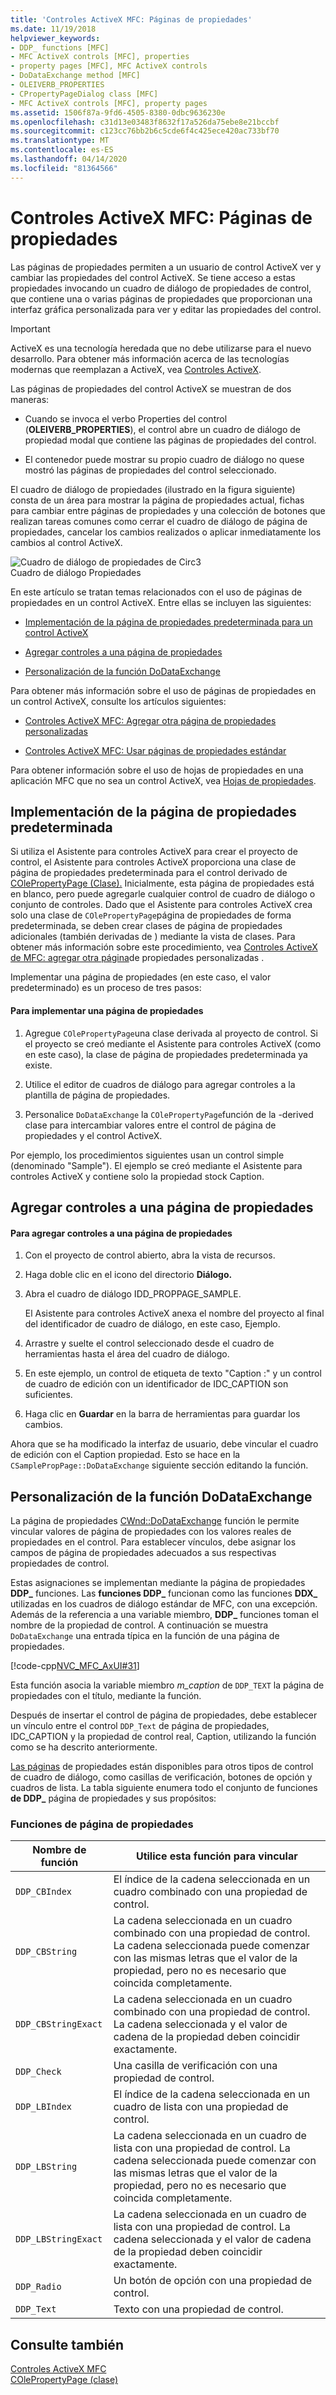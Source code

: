 ```yaml
---
title: 'Controles ActiveX MFC: Páginas de propiedades'
ms.date: 11/19/2018
helpviewer_keywords:
- DDP_ functions [MFC]
- MFC ActiveX controls [MFC], properties
- property pages [MFC], MFC ActiveX controls
- DoDataExchange method [MFC]
- OLEIVERB_PROPERTIES
- CPropertyPageDialog class [MFC]
- MFC ActiveX controls [MFC], property pages
ms.assetid: 1506f87a-9fd6-4505-8380-0dbc9636230e
ms.openlocfilehash: c31d13e03483f8632f17a526da75ebe8e21bccbf
ms.sourcegitcommit: c123cc76bb2b6c5cde6f4c425ece420ac733bf70
ms.translationtype: MT
ms.contentlocale: es-ES
ms.lasthandoff: 04/14/2020
ms.locfileid: "81364566"
---
```

# <a name="mfc-activex-controls-property-pages"></a>Controles ActiveX MFC: Páginas de propiedades

Las páginas de propiedades permiten a un usuario de control ActiveX ver y cambiar las propiedades del control ActiveX. Se tiene acceso a estas propiedades invocando un cuadro de diálogo de propiedades de control, que contiene una o varias páginas de propiedades que proporcionan una interfaz gráfica personalizada para ver y editar las propiedades del control.

>[!IMPORTANT]
> ActiveX es una tecnología heredada que no debe utilizarse para el nuevo desarrollo. Para obtener más información acerca de las tecnologías modernas que reemplazan a ActiveX, vea [Controles ActiveX](activex-controls.md).

Las páginas de propiedades del control ActiveX se muestran de dos maneras:

- Cuando se invoca el verbo Properties del control (**OLEIVERB_PROPERTIES**), el control abre un cuadro de diálogo de propiedad modal que contiene las páginas de propiedades del control.

- El contenedor puede mostrar su propio cuadro de diálogo no quese mostró las páginas de propiedades del control seleccionado.

El cuadro de diálogo de propiedades (ilustrado en la figura siguiente) consta de un área para mostrar la página de propiedades actual, fichas para cambiar entre páginas de propiedades y una colección de botones que realizan tareas comunes como cerrar el cuadro de diálogo de página de propiedades, cancelar los cambios realizados o aplicar inmediatamente los cambios al control ActiveX.

![Cuadro de diálogo de propiedades de Circ3](../mfc/media/vc373i1.gif "Cuadro de diálogo de propiedades de Circ3") <br/>
Cuadro de diálogo Propiedades

En este artículo se tratan temas relacionados con el uso de páginas de propiedades en un control ActiveX. Entre ellas se incluyen las siguientes:

- [Implementación de la página de propiedades predeterminada para un control ActiveX](#_core_implementing_the_default_property_page)

- [Agregar controles a una página de propiedades](#_core_adding_controls_to_a_property_page)

- [Personalización de la función DoDataExchange](#_core_customizing_the_dodataexchange_function)

Para obtener más información sobre el uso de páginas de propiedades en un control ActiveX, consulte los artículos siguientes:

- [Controles ActiveX MFC: Agregar otra página de propiedades personalizadas](../mfc/mfc-activex-controls-adding-another-custom-property-page.md)

- [Controles ActiveX MFC: Usar páginas de propiedades estándar](../mfc/mfc-activex-controls-using-stock-property-pages.md)

Para obtener información sobre el uso de hojas de propiedades en una aplicación MFC que no sea un control ActiveX, vea [Hojas de propiedades](../mfc/property-sheets-mfc.md).

## <a name="implementing-the-default-property-page"></a><a name="_core_implementing_the_default_property_page"></a>Implementación de la página de propiedades predeterminada

Si utiliza el Asistente para controles ActiveX para crear el proyecto de control, el Asistente para controles ActiveX proporciona una clase de página de propiedades predeterminada para el control derivado de [COlePropertyPage (Clase).](../mfc/reference/colepropertypage-class.md) Inicialmente, esta página de propiedades está en blanco, pero puede agregarle cualquier control de cuadro de diálogo o conjunto de controles. Dado que el Asistente para controles ActiveX crea solo una clase de `COlePropertyPage`página de propiedades de forma predeterminada, se deben crear clases de página de propiedades adicionales (también derivadas de ) mediante la vista de clases. Para obtener más información sobre este procedimiento, vea [Controles ActiveX de MFC: agregar otra página](../mfc/mfc-activex-controls-adding-another-custom-property-page.md)de propiedades personalizadas .

Implementar una página de propiedades (en este caso, el valor predeterminado) es un proceso de tres pasos:

#### <a name="to-implement-a-property-page"></a>Para implementar una página de propiedades

1. Agregue `COlePropertyPage`una clase derivada al proyecto de control. Si el proyecto se creó mediante el Asistente para controles ActiveX (como en este caso), la clase de página de propiedades predeterminada ya existe.

1. Utilice el editor de cuadros de diálogo para agregar controles a la plantilla de página de propiedades.

1. Personalice `DoDataExchange` la `COlePropertyPage`función de la -derived clase para intercambiar valores entre el control de página de propiedades y el control ActiveX.

Por ejemplo, los procedimientos siguientes usan un control simple (denominado "Sample"). El ejemplo se creó mediante el Asistente para controles ActiveX y contiene solo la propiedad stock Caption.

## <a name="adding-controls-to-a-property-page"></a><a name="_core_adding_controls_to_a_property_page"></a>Agregar controles a una página de propiedades

#### <a name="to-add-controls-to-a-property-page"></a>Para agregar controles a una página de propiedades

1. Con el proyecto de control abierto, abra la vista de recursos.

1. Haga doble clic en el icono del directorio **Diálogo.**

1. Abra el cuadro de diálogo IDD_PROPPAGE_SAMPLE.

   El Asistente para controles ActiveX anexa el nombre del proyecto al final del identificador de cuadro de diálogo, en este caso, Ejemplo.

1. Arrastre y suelte el control seleccionado desde el cuadro de herramientas hasta el área del cuadro de diálogo.

1. En este ejemplo, un control de etiqueta de texto "Caption :" y un control de cuadro de edición con un identificador de IDC_CAPTION son suficientes.

1. Haga clic en **Guardar** en la barra de herramientas para guardar los cambios.

Ahora que se ha modificado la interfaz de usuario, debe vincular el cuadro de edición con el Caption propiedad. Esto se hace en la `CSamplePropPage::DoDataExchange` siguiente sección editando la función.

## <a name="customizing-the-dodataexchange-function"></a><a name="_core_customizing_the_dodataexchange_function"></a>Personalización de la función DoDataExchange

La página de propiedades [CWnd::DoDataExchange](../mfc/reference/cwnd-class.md#dodataexchange) función le permite vincular valores de página de propiedades con los valores reales de propiedades en el control. Para establecer vínculos, debe asignar los campos de página de propiedades adecuados a sus respectivas propiedades de control.

Estas asignaciones se implementan mediante la página de propiedades **DDP_** funciones. Las **funciones DDP_** funcionan como las funciones **DDX_** utilizadas en los cuadros de diálogo estándar de MFC, con una excepción. Además de la referencia a una variable miembro, **DDP_** funciones toman el nombre de la propiedad de control. A continuación se muestra `DoDataExchange` una entrada típica en la función de una página de propiedades.

[!code-cpp[NVC_MFC_AxUI#31](../mfc/codesnippet/cpp/mfc-activex-controls-property-pages_1.cpp)]

Esta función asocia la variable miembro *m_caption* de `DDP_TEXT` la página de propiedades con el título, mediante la función.

Después de insertar el control de página de propiedades, debe establecer un vínculo entre el control `DDP_Text` de página de propiedades, IDC_CAPTION y la propiedad de control real, Caption, utilizando la función como se ha descrito anteriormente.

[Las páginas](../mfc/reference/property-pages-mfc.md) de propiedades están disponibles para otros tipos de control de cuadro de diálogo, como casillas de verificación, botones de opción y cuadros de lista. La tabla siguiente enumera todo el conjunto de funciones **de DDP_** página de propiedades y sus propósitos:

### <a name="property-page-functions"></a>Funciones de página de propiedades

|Nombre de función|Utilice esta función para vincular|
|-------------------|-------------------------------|
|`DDP_CBIndex`|El índice de la cadena seleccionada en un cuadro combinado con una propiedad de control.|
|`DDP_CBString`|La cadena seleccionada en un cuadro combinado con una propiedad de control. La cadena seleccionada puede comenzar con las mismas letras que el valor de la propiedad, pero no es necesario que coincida completamente.|
|`DDP_CBStringExact`|La cadena seleccionada en un cuadro combinado con una propiedad de control. La cadena seleccionada y el valor de cadena de la propiedad deben coincidir exactamente.|
|`DDP_Check`|Una casilla de verificación con una propiedad de control.|
|`DDP_LBIndex`|El índice de la cadena seleccionada en un cuadro de lista con una propiedad de control.|
|`DDP_LBString`|La cadena seleccionada en un cuadro de lista con una propiedad de control. La cadena seleccionada puede comenzar con las mismas letras que el valor de la propiedad, pero no es necesario que coincida completamente.|
|`DDP_LBStringExact`|La cadena seleccionada en un cuadro de lista con una propiedad de control. La cadena seleccionada y el valor de cadena de la propiedad deben coincidir exactamente.|
|`DDP_Radio`|Un botón de opción con una propiedad de control.|
|`DDP_Text`|Texto con una propiedad de control.|

## <a name="see-also"></a>Consulte también

[Controles ActiveX MFC](../mfc/mfc-activex-controls.md)<br/>
[COlePropertyPage (clase)](../mfc/reference/colepropertypage-class.md)
